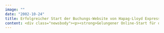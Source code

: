 ```yaml
---
image: ""
date: "2002-10-24"
title: Erfolgreicher Start der Buchungs-Website von Hapag-Lloyd Express / Das Ziel heißt Buchen!
content: <div class="newsbody"><p><strong>Gelungener Online-Start für den neuen Low-Cost-Carrier Hapag-Lloyd Express&#58; SinnerSchrader hat die Website auf die Minute pünktlich am Donnerstagmorgen um 6.00 Uhr gelauncht. Bereits wenige Minuten später lief die erste Buchung für einen Flug nach Venedig in das System ein.</strong></p><p>Die Website konzentriert sich auf eine einzige Funktion&#58; schnell und einfach preisgünstige Flüge über das Internet buchen zu können. Für diese Aufgabe hat die TUI AG SinnerSchrader beauftragt, die eingesetzte Buchungs-Software in eine kompromisslos kundengerechte Benutzeroberfläche zu integrieren. In die heute gestartete Anwendung sind die Ergebnisse einer genauen Usability-Analyse der Wettbewerber von Hapag-Lloyd Express eingeflossen.</p><p>"Trotz der enormen Bedeutung des Vertriebskanals Internet für Low-Cost-Airlines bieten einige Wettbewerber von Hapag-Lloyd Express kein optimales Interface", so Stefan Schaub, Managing Consultant Travel &amp; Transportation bei SinnerSchrader. "Unser Kunde war fest entschlossen, dem Konsumenten ein besseres Online-Erlebnis zu bieten."</p><p>Kein Pricing auf der Startseite, leere Suchergebnisse, überflüssige Seiten und tote Enden sind nur einige der Probleme, die den Nutzer auf manchen Websites in diesem Segment erwarten. Hapag-Lloyd Express positioniert sich dagegen mit einem schnellen, klar strukturierten und nutzerfreundlichen Buchungsprozess. "Kein Besucher der Website soll durch Unzulänglichkeiten an seinem Ziel gehindert werden", beschreibt Schaub den Auftrag für SinnerSchrader. "Und das Ziel heißt Buchen!"</p><p>Die Buchungs-Website für den Low-Cost-Carrier ist das erste Projekt von SinnerSchrader für die TUI AG. Flüge können ab sofort online und offline gebucht werden. Der Flugbetrieb selbst startet im Dezember von Köln/Bonn aus zu sieben Flugzielen in Deutschland, Italien und Großbritannien mit Preisen ab 19,99 € inklusive aller Nebenkosten.</p><p><a class="news-backlink" href="/de/"><svg class="svg-ico svg-ico--arrow-left"><use xlink&#58;href="#arrow-down"></use></svg>Zurück zur Presse Übersicht</a></p></div>
---
```

